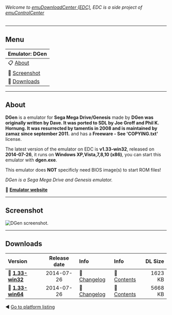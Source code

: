 ###### Welcome to [emuDownloadCenter (EDC)](https://github.com/PhoenixInteractiveNL/emuDownloadCenter/wiki/), EDC is a side project of [emuControlCenter](https://github.com/PhoenixInteractiveNL/emuControlCenter/wiki/)
***
## Menu
| **Emulator: DGen** |
|:---------|
| :clipboard: [About](#about) |
| :sunrise: [Screenshot](#screenshot) |
| :floppy_disk: [Downloads](#downloads) |
***
## About
**DGen** is a emulator for **Sega Mega Drive/Genesis** made by **DGen was originally written by Dave. It was ported to SDL by Joe Groff and Phil K. Hornung. It was resurrected by tamentis in 2008 and is maintained by zamaz since september 2011.** and has a **Freeware - See 'COPYING.txt'** license.

The latest version of the emulator on EDC is **v1.33-win32**, released on **2014-07-26**, it runs on **Windows XP,Vista,7,8,10 (x86)**, you can start this emulator with **dgen.exe**.

This emulator does **NOT** specificly need BIOS image(s) to start ROM files!

_DGen is a Sega Mega Drive and Genesis emulator._

:link: [**Emulator website**](http://sourceforge.net/projects/dgen/)
***
## Screenshot
![](https://raw.githubusercontent.com/PhoenixInteractiveNL/emuDownloadCenter/master/hooks/dgen/screen.jpg "DGen screenshot.")
***
## Downloads
| Version  | Release date  | Info       | Info       | DL Size    |
|:---------|:-------------:|:-----------|:-----------|-----------:|
| :floppy_disk: [**1.33-win32**](https://github.com/PhoenixInteractiveNL/edc-repo0003/raw/master/dgen/1.33-win32.7z) | 2014-07-26 | :page_facing_up: [Changelog](https://github.com/PhoenixInteractiveNL/edc-repo0003/blob/master/dgen/1.33-win32_changelog.txt) | :mag_right: [Contents](https://github.com/PhoenixInteractiveNL/edc-repo0003/blob/master/dgen/1.33-win32_contents.txt) | 1623 KB |
| :floppy_disk: [**1.33-win64**](https://github.com/PhoenixInteractiveNL/edc-repo0003/raw/master/dgen/1.33-win64.7z) | 2014-07-26 | :page_facing_up: [Changelog](https://github.com/PhoenixInteractiveNL/edc-repo0003/blob/master/dgen/1.33-win64_changelog.txt) | :mag_right: [Contents](https://github.com/PhoenixInteractiveNL/edc-repo0003/blob/master/dgen/1.33-win64_contents.txt) | 5668 KB |

:arrow_backward: [Go to platform listing](https://github.com/PhoenixInteractiveNL/emuDownloadCenter/wiki/EDC-Platform-List)
